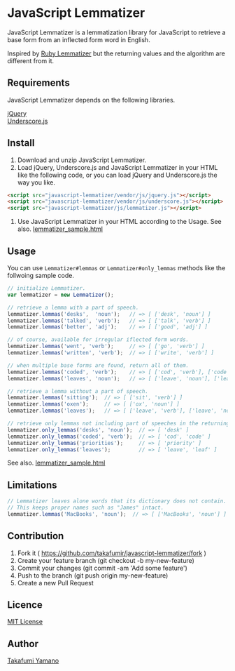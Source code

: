 JavaScript Lemmatizer
====

JavaScript Lemmatizer is a lemmatization library for JavaScript to retrieve a base form from an inflected form word in English. 

Inspired by [Ruby Lemmatizer](https://github.com/yohasebe/lemmatizer) but the returning values and the algorithm are different from it.

## Requirements

JavaScript Lemmatizer depends on the following libraries.

[jQuery](http://jquery.com/)  
[Underscore.js](http://underscorejs.org/)

## Install
1. Download and unzip JavaScript Lemmatizer.
1. Load jQuery, Underscore.js and JavaScript Lemmatizer in your HTML like the following code, or you can load jQuery and Underscore.js the way you like.
```html
<script src="javascript-lemmatizer/vendor/js/jquery.js"></script>
<script src="javascript-lemmatizer/vendor/js/underscore.js"></script>
<script src="javascript-lemmatizer/js/lemmatizer.js"></script>
```
1. Use JavaScript Lemmatizer in your HTML according to the Usage. See also. [lemmatizer_sample.html](https://github.com/takafumir/javascript-lemmatizer/blob/master/html/lemmatizer_sample.html)

## Usage

You can use `Lemmatizer#lemmas` or `Lemmatizer#only_lemmas` methods like the follwoing sample code.

```javascript
// initialize Lemmatizer.
var lemmatizer = new Lemmatizer();

// retrieve a lemma with a part of speech.
lemmatizer.lemmas('desks',  'noun');   // => [ ['desk', 'noun'] ]
lemmatizer.lemmas('talked', 'verb');   // => [ ['talk', 'verb'] ]
lemmatizer.lemmas('better', 'adj');    // => [ ['good', 'adj'] ]

// of course, available for irregular iflected form words.
lemmatizer.lemmas('went', 'verb');     // => [ ['go', 'verb'] ]
lemmatizer.lemmas('written', 'verb');  // => [ ['write', 'verb'] ]

// when multiple base forms are found, return all of them.
lemmatizer.lemmas('coded', 'verb');    // => [ ['cod', 'verb'], ['code', 'verb'] ]
lemmatizer.lemmas('leaves', 'noun');   // => [ ['leave', 'noun'], ['leaf', 'noun'] ]

// retrieve a lemma without a part of speech.
lemmatizer.lemmas('sitting');  // => [ ['sit', 'verb'] ]
lemmatizer.lemmas('oxen');     // => [ ['ox', 'noun'] ]
lemmatizer.lemmas('leaves');   // => [ ['leave', 'verb'], ['leave', 'noun'], ['leaf', 'noun'] ]

// retrieve only lemmas not including part of speeches in the returning value.
lemmatizer.only_lemmas('desks', 'noun');  // => [ 'desk' ]
lemmatizer.only_lemmas('coded', 'verb');  // => [ 'cod', 'code' ]
lemmatizer.only_lemmas('priorities');     // => [ 'priority' ]
lemmatizer.only_lemmas('leaves');         // => [ 'leave', 'leaf' ]
```

See also. [lemmatizer_sample.html](https://github.com/takafumir/javascript-lemmatizer/blob/master/html/lemmatizer_sample.html)

## Limitations
```javascript
// Lemmatizer leaves alone words that its dictionary does not contain.
// This keeps proper names such as "James" intact.
lemmatizer.lemmas('MacBooks', 'noun');  // => [ ['MacBooks', 'noun'] ]
```

## Contribution

1. Fork it ( https://github.com/takafumir/javascript-lemmatizer/fork )
2. Create your feature branch (git checkout -b my-new-feature)
3. Commit your changes (git commit -am 'Add some feature')
4. Push to the branch (git push origin my-new-feature)
5. Create a new Pull Request

## Licence

[MIT License](https://github.com/takafumir/javascript-lemmatizer/blob/master/LICENCE.txt)

## Author

[Takafumi Yamano](https://github.com/takafumir)

